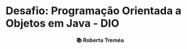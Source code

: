 <h1> Desafio: Programação Orientada a Objetos em Java - DIO </h1>

<p align="center"><strong> 📚 Roberta Treméa  <p>
